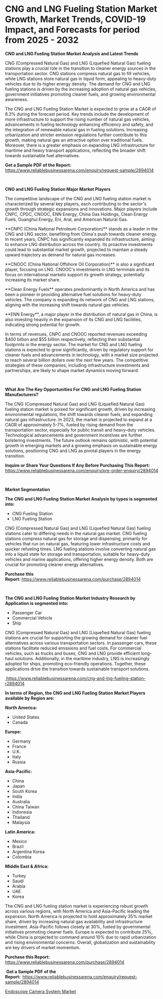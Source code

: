 <p><h1>CNG and LNG Fueling Station Market Growth, Market Trends, COVID-19 Impact, and Forecasts for period from 2025 - 2032</h1></p><p><strong>CNG and LNG Fueling Station Market Analysis and Latest Trends</strong></p>
<p><p>CNG (Compressed Natural Gas) and LNG (Liquefied Natural Gas) fueling stations play a crucial role in the transition to cleaner energy sources in the transportation sector. CNG stations compress natural gas to fill vehicles, while LNG stations store natural gas in liquid form, appealing to heavy-duty vehicles due to its higher energy density. The demand for CNG and LNG fueling stations is driven by the increasing adoption of natural gas vehicles, government initiatives promoting cleaner fuels, and growing environmental awareness.</p><p>The CNG and LNG Fueling Station Market is expected to grow at a CAGR of 8.3% during the forecast period. Key trends include the development of more infrastructure to support the rising number of natural gas vehicles, advancements in fueling technology enhancing efficiency and safety, and the integration of renewable natural gas in fueling solutions. Increasing urbanization and stricter emission regulations further contribute to this growth, making natural gas an attractive option over traditional fuels. Moreover, there is a greater emphasis on expanding LNG infrastructure for maritime and heavy transport applications, reflecting the broader shift towards sustainable fuel alternatives.</p></p>
<p><strong>Get a Sample PDF of the Report:&nbsp;</strong> <a href="https://www.reliablebusinessarena.com/enquiry/request-sample/2894014?utm_campaign=2146&utm_medium=2&utm_source=Github&utm_content=ia&utm_term=15032025&utm_id=cng-and-lng-fueling-station">https://www.reliablebusinessarena.com/enquiry/request-sample/2894014</a></p>
<p>&nbsp;</p>
<p><strong>CNG and LNG Fueling Station Major Market Players</strong></p>
<p><p>The competitive landscape of the CNG and LNG fueling station market is characterized by several key players, each contributing to the sector's growth through strategic expansions and innovations. Major players include CNPC, CPDC, CNOOC, ENN Energy, China Gas Holdings, Clean Energy Fuels, Guanghui Energy, Eni, Aral, and American Natural Gas.</p><p>**CNPC (China National Petroleum Corporation)** stands as a leader in the CNG and LNG sector, benefiting from China's push towards cleaner energy. In recent years, CNPC has significantly expanded its infrastructure, aiming to enhance LNG distribution across the country. Its proactive investments could lead to substantial market growth, projected to maintain a steady upward trajectory as demand for natural gas increases.</p><p>**CNOOC (China National Offshore Oil Corporation)** is also a significant player, focusing on LNG. CNOOC's investments in LNG terminals and its focus on international markets support its growth strategy, potentially increasing its market share. </p><p>**Clean Energy Fuels** operates predominantly in North America and has been a pioneer in providing alternative fuel solutions for heavy-duty vehicles. The company is expanding its network of CNG and LNG stations, aligning with the increasing shift towards natural gas vehicles. </p><p>**ENN Energy**, a major player in the distribution of natural gas in China, is also investing heavily in the expansion of its CNG and LNG facilities, indicating strong potential for growth.</p><p>In terms of revenues, CNPC and CNOOC reported revenues exceeding $400 billion and $55 billion respectively, reflecting their substantial footprints in the energy sector. The market for CNG and LNG fueling stations is expected to grow significantly, driven by regulatory support for cleaner fuels and advancements in technology, with a market size projected to reach several billion dollars over the next few years. The competitive strategies of these companies, including infrastructure investments and partnerships, are likely to shape market dynamics moving forward.</p></p>
<p>&nbsp;</p>
<p><strong>What Are The Key Opportunities For CNG and LNG Fueling Station Manufacturers?</strong></p>
<p><p>The CNG (Compressed Natural Gas) and LNG (Liquefied Natural Gas) fueling station market is poised for significant growth, driven by increasing environmental regulations, the shift towards cleaner fuels, and expanding natural gas infrastructure. In 2023, the market is projected to expand at a CAGR of approximately 5-7%, fueled by rising demand from the transportation sector, especially for public transit and heavy-duty vehicles. Technological advancements and government incentives are further bolstering investments. The future outlook remains optimistic, with potential growth in emerging markets and a growing emphasis on sustainable energy solutions, positioning CNG and LNG as pivotal players in the energy transition.</p></p>
<p><strong>Inquire or Share Your Questions If Any Before Purchasing This Report:</strong> <a href="https://www.reliablebusinessarena.com/enquiry/pre-order-enquiry/2894014?utm_campaign=2146&utm_medium=2&utm_source=Github&utm_content=ia&utm_term=15032025&utm_id=cng-and-lng-fueling-station">https://www.reliablebusinessarena.com/enquiry/pre-order-enquiry/2894014</a></p>
<p>&nbsp;</p>
<p><strong>Market Segmentation</strong></p>
<p><strong>The CNG and LNG Fueling Station Market Analysis by types is segmented into:</strong></p>
<p><ul><li>CNG Fueling Station</li><li>LNG Fueling Station</li></ul></p>
<p><p>CNG (Compressed Natural Gas) and LNG (Liquefied Natural Gas) fueling stations cater to differing needs in the natural gas market. CNG fueling stations compress natural gas for storage and dispensing, primarily for vehicles that run on natural gas, featuring lower infrastructure costs and quicker refueling times. LNG fueling stations involve converting natural gas into a liquid state for storage and transportation, suitable for heavy-duty vehicles and marine applications, offering higher energy density. Both are crucial for promoting cleaner energy alternatives.</p></p>
<p><strong>Purchase this Report:&nbsp;</strong><a href="https://www.reliablebusinessarena.com/purchase/2894014?utm_campaign=2146&utm_medium=2&utm_source=Github&utm_content=ia&utm_term=15032025&utm_id=cng-and-lng-fueling-station">https://www.reliablebusinessarena.com/purchase/2894014</a></p>
<p>&nbsp;</p>
<p><strong>The CNG and LNG Fueling Station Market Industry Research by Application is segmented into:</strong></p>
<p><ul><li>Passenger Car</li><li>Commercial Vehicle</li><li>Ship</li></ul></p>
<p><p>CNG (Compressed Natural Gas) and LNG (Liquefied Natural Gas) fueling stations are crucial for supporting the growing demand for cleaner fuel alternatives across various transportation sectors. In passenger cars, these stations facilitate reduced emissions and fuel costs. For commercial vehicles, such as trucks and buses, CNG and LNG provide efficient long-haul solutions. Additionally, in the maritime industry, LNG is increasingly adopted for ships, promoting eco-friendly operations. Together, these applications drive the transition towards sustainable transport solutions.</p></p>
<p><a href="https://www.reliablebusinessarena.com/cng-and-lng-fueling-station-r2894014?utm_campaign=2146&utm_medium=2&utm_source=Github&utm_content=ia&utm_term=15032025&utm_id=cng-and-lng-fueling-station">&nbsp;https://www.reliablebusinessarena.com/cng-and-lng-fueling-station-r2894014</a></p>
<p><strong>In terms of Region, the CNG and LNG Fueling Station Market Players available by Region are:</strong></p>
<p>
    <p> <strong> North America: </strong>
        <ul>
            <li>United States</li>
            <li>Canada</li>
        </ul>
        </p> 
    <p> <strong> Europe: </strong>
        <ul>
            <li>Germany</li>
            <li>France</li>
            <li>U.K.</li>
            <li>Italy</li>
            <li>Russia</li>
        </ul>
        </p> 
    <p> <strong> Asia-Pacific: </strong>
        <ul>
            <li>China</li>
            <li>Japan</li>
            <li>South Korea</li>
            <li>India</li>
            <li>Australia</li>
            <li>China Taiwan</li>
            <li>Indonesia</li>
            <li>Thailand</li>
            <li>Malaysia</li>
        </ul>
        </p> 
    <p> <strong> Latin America: </strong>
        <ul>
            <li>Mexico</li>
            <li>Brazil</li>
            <li>Argentina Korea</li>
            <li>Colombia</li>
        </ul>
        </p> 
    <p> <strong> Middle East & Africa: </strong>
        <ul>
            <li>Turkey</li>
            <li>Saudi</li>
            <li>Arabia</li>
            <li>UAE</li>
            <li>Korea</li>
        </ul>
    </p>
    </p>
<p><p>The CNG and LNG fueling station market is experiencing robust growth across various regions, with North America and Asia-Pacific leading the expansion. North America is projected to hold approximately 35% market share, driven by increasing natural gas availability and infrastructure investment. Asia-Pacific follows closely at 30%, fueled by governmental initiatives promoting cleaner fuels. Europe is expected to contribute 25%, while China is projected to command around 10% due to rapid urbanization and rising environmental concerns. Overall, globalization and sustainability are key drivers of market momentum.</p></p>
<p><strong>Purchase this Report: </strong><a href="https://www.reliablebusinessarena.com/purchase/2894014?utm_campaign=2146&utm_medium=2&utm_source=Github&utm_content=ia&utm_term=15032025&utm_id=cng-and-lng-fueling-station">https://www.reliablebusinessarena.com/purchase/2894014</a></p>
<p>&nbsp;<strong>Get a Sample PDF of the Report:&nbsp;&nbsp;</strong><a href="https://www.reliablebusinessarena.com/enquiry/request-sample/2894014?utm_campaign=2146&utm_medium=2&utm_source=Github&utm_content=ia&utm_term=15032025&utm_id=cng-and-lng-fueling-station">https://www.reliablebusinessarena.com/enquiry/request-sample/2894014</a></p>
<p><strong></strong></p>
<p><p><a href="https://github.com/wileonie19657/Market-Research-Report-List-1/blob/main/endoscope-camera-system-market.md?utm_campaign=2146&utm_medium=2&utm_source=Github&utm_content=ia&utm_term=15032025&utm_id=cng-and-lng-fueling-station">Endoscope Camera System Market</a></p></p>